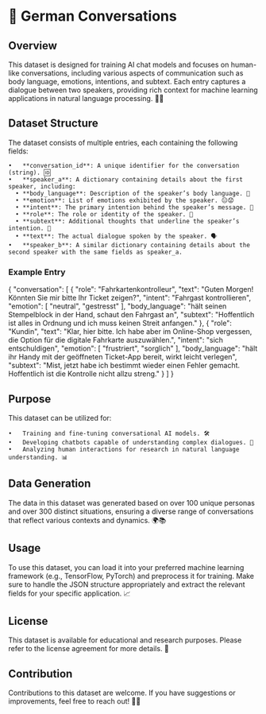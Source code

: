 # 💬 German Conversations

## Overview

This dataset is designed for training AI chat models and focuses on human-like conversations, including various aspects of communication such as body language, emotions, intentions, and subtext. Each entry captures a dialogue between two speakers, providing rich context for machine learning applications in natural language processing. 💬✨

## Dataset Structure

The dataset consists of multiple entries, each containing the following fields:

	•	**conversation_id**: A unique identifier for the conversation (string). 🆔
	•	**speaker_a**: A dictionary containing details about the first speaker, including:
	  •	**body_language**: Description of the speaker’s body language. 🕺
	  •	**emotion**: List of emotions exhibited by the speaker. 😐😟
	  •	**intent**: The primary intention behind the speaker’s message. 🎯
	  •	**role**: The role or identity of the speaker. 👤
	  •	**subtext**: Additional thoughts that underline the speaker’s intention. 💭
	  •	**text**: The actual dialogue spoken by the speaker. 🗣️
	•	**speaker_b**: A similar dictionary containing details about the second speaker with the same fields as speaker_a.

### Example Entry

{
    "conversation": [
        {
            "role": "Fahrkartenkontrolleur",
            "text": "Guten Morgen! Könnten Sie mir bitte Ihr Ticket zeigen?",
            "intent": "Fahrgast kontrollieren",
            "emotion": [
                "neutral",
                "gestresst"
            ],
            "body_language": "hält seinen Stempelblock in der Hand, schaut den Fahrgast an",
            "subtext": "Hoffentlich ist alles in Ordnung und ich muss keinen Streit anfangen."
        },
        {
            "role": "Kundin",
            "text": "Klar, hier bitte. Ich habe aber im Online-Shop vergessen, die Option für die digitale Fahrkarte auszuwählen.",
            "intent": "sich entschuldigen",
            "emotion": [
                "frustriert",
                "sorglich"
            ],
            "body_language": "hält ihr Handy mit der geöffneten Ticket-App bereit, wirkt leicht verlegen",
            "subtext": "Mist, jetzt habe ich bestimmt wieder einen Fehler gemacht. Hoffentlich ist die Kontrolle nicht allzu streng."
        }
    ]
}

## Purpose

This dataset can be utilized for:

	•	Training and fine-tuning conversational AI models. 🛠️
	•	Developing chatbots capable of understanding complex dialogues. 🤖
	•	Analyzing human interactions for research in natural language understanding. 📊

## Data Generation

The data in this dataset was generated based on over 100 unique personas and over 300 distinct situations, ensuring a diverse range of conversations that reflect various contexts and dynamics. 🌍📚

## Usage

To use this dataset, you can load it into your preferred machine learning framework (e.g., TensorFlow, PyTorch) and preprocess it for training. Make sure to handle the JSON structure appropriately and extract the relevant fields for your specific application. 📈

## License

This dataset is available for educational and research purposes. Please refer to the license agreement for more details. 📜

## Contribution

Contributions to this dataset are welcome. If you have suggestions or improvements, feel free to reach out! 🤝✨
